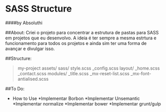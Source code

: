  # SASS Structure
 ####by Absoluthi

 ##About:
 Criei o projeto para concentrar a estrutura de pastas para SASS em projetos que eu desenvolvo. A ideia é ter sempre a mesma estrtura e funcionamento para todos os projetos e ainda sim ter uma forma de avançar e divulgar isso.

##Structure:
>my-project
>	assets/
>		sass/
>			style.scss
>			_config.scss
>			layout/
>				_home.scss
>				_contact.scss
>			modules/
>				_title.scss
>				_mx-reset-list.scss
>				_mx-font-antialised.scss

##To Do:
* How to Use
*Implementar Borbon
*Implementar Unsemantic
*Implementar normalize
*Implementar bower
*Implementar grunt/gulp
